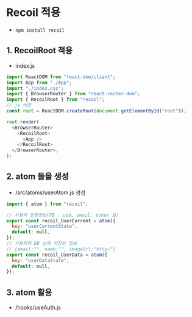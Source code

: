 # Recoil 적용

- `npm install recoil`

## 1. RecoilRoot 적용

- index.js

```js
import ReactDOM from "react-dom/client";
import App from "./App";
import "./index.css";
import { BrowserRouter } from "react-router-dom";
import { RecoilRoot } from "recoil";
// js 버전
const root = ReactDOM.createRoot(document.getElementById("root"));

root.render(
  <BrowserRouter>
    <RecoilRoot>
      <App />
    </RecoilRoot>
  </BrowserRouter>,
);
```

## 2. atom 들을 생성

- /src/atoms/userAtom.js 생성

```js
import { atom } from "recoil";

// 사용자 인증정보(FB : uid, email, token 들)
export const recoil_UserCurrent = atom({
  key: "userCurrentState",
  default: null,
});
// 사용자의 DB 상에 저장된 정보
// {email:"", name:"", imageUrl:"http~"}
export const recoil_UserData = atom({
  key: "userDataState",
  default: null,
});
```

## 3. atom 활용

- /hooks/useAuth.js
